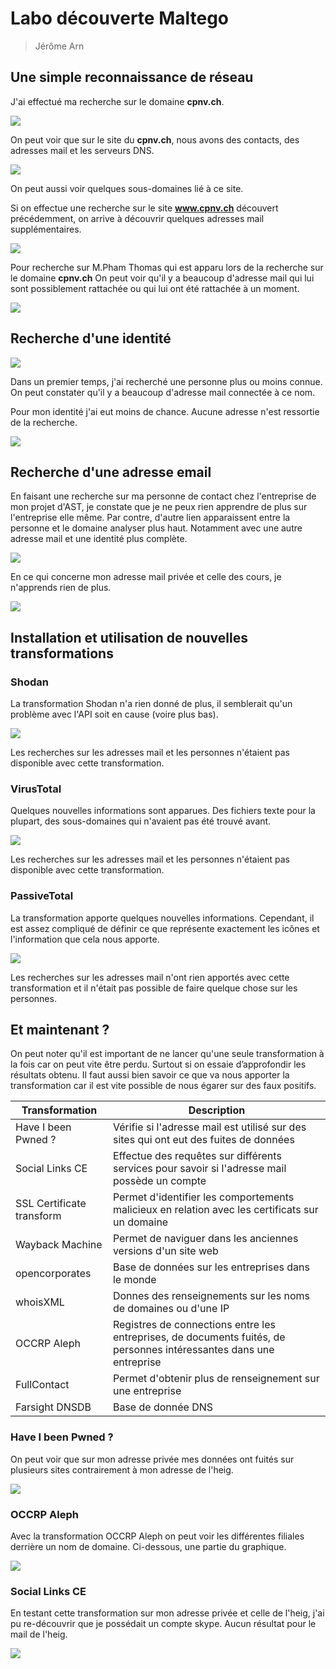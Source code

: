  

# Labo découverte Maltego

> Jérôme Arn

## Une simple reconnaissance de réseau

J'ai effectué ma recherche sur le domaine **cpnv.ch**.

![](img/Sen.png)

On peut voir que sur le site du **cpnv.ch**, nous avons des contacts, des adresses mail et les serveurs DNS. 

![](img/cpnv.png)

On peut aussi voir quelques sous-domaines lié à ce site.

Si on effectue une recherche sur le site **www.cpnv.ch** découvert précédemment, on arrive à découvrir quelques adresses mail supplémentaires.

![](img/cpnv4.png)

Pour recherche sur M.Pham Thomas qui est apparu lors de la recherche sur le domaine **cpnv.ch** On peut voir qu'il  y a beaucoup d'adresse mail qui lui sont possiblement rattachée ou qui lui ont été rattachée à un moment.

![](img/cpnv2.png)



## Recherche d'une identité

![](img/donaldTrump.png)

Dans un premier temps, j'ai recherché une personne plus ou moins connue. On peut constater qu'il y a beaucoup d'adresse mail connectée à ce nom.

Pour mon identité j'ai eut moins de chance. Aucune adresse n'est ressortie de la recherche.

![](img/jeromeArn.png)

## Recherche d'une adresse email

En faisant une recherche sur ma personne de contact chez l'entreprise de mon projet d'AST, je constate que je ne peux rien apprendre de plus sur l'entreprise elle même. Par contre, d'autre lien apparaissent entre la personne et le domaine analyser plus haut. Notamment avec une autre adresse mail et une identité plus complète.  

![](img/sylvainPorchet.png)

En ce qui concerne mon adresse mail privée et celle des cours, je n'apprends rien de plus.

![](img/jerome.arn.png)

## Installation et utilisation de nouvelles transformations

### Shodan

La transformation Shodan n'a rien donné de plus, il semblerait qu'un problème avec l'API soit en cause (voire plus bas).

![](img/api.png)

Les recherches sur les adresses mail et les personnes n'étaient pas disponible avec cette transformation.

### VirusTotal

Quelques nouvelles informations sont apparues. Des fichiers texte pour la plupart, des sous-domaines qui n'avaient pas été trouvé avant.

![](img/shodan.png)

Les recherches sur les adresses mail et les personnes n'étaient pas disponible avec cette transformation.

### PassiveTotal

La transformation apporte quelques nouvelles informations. Cependant, il est assez compliqué de définir ce que représente exactement les icônes et l'information que cela nous apporte.  

![](img/passiveTotal.png)

Les recherches sur les adresses mail n'ont rien apportés avec cette transformation et il n'était pas possible de faire quelque chose sur les personnes.

## Et maintenant ?

On peut noter qu'il est important de ne lancer qu'une seule transformation à la fois car on peut vite être perdu. Surtout si on essaie d’approfondir les résultats obtenu. Il faut aussi bien savoir ce que va nous apporter la transformation car il est vite possible de nous égarer sur des faux positifs.

| Transformation            | Description                                                  |
| ------------------------- | ------------------------------------------------------------ |
| Have I been Pwned ?       | Vérifie si l'adresse mail est utilisé sur des sites qui ont eut des fuites de données |
| Social Links CE           | Effectue des requêtes sur différents services pour savoir si l'adresse mail possède un compte |
| SSL Certificate transform | Permet d'identifier les comportements malicieux en relation avec les certificats sur un domaine |
| Wayback Machine           | Permet de naviguer dans les anciennes versions d'un site web |
| opencorporates            | Base de données sur les entreprises dans le monde            |
| whoisXML                  | Donnes des renseignements sur les noms de domaines ou d'une IP |
| OCCRP Aleph               | Registres de connections entre les entreprises, de documents fuités, de personnes intéressantes dans une entreprise |
| FullContact               | Permet d'obtenir plus de renseignement sur une entreprise    |
| Farsight DNSDB            | Base de donnée DNS                                           |

### Have I been Pwned ?

On peut voir que sur mon adresse privée mes données ont fuités sur plusieurs sites contrairement à mon adresse de l'heig.

![](img/mail.png)

### OCCRP Aleph 

Avec la transformation OCCRP Aleph on peut voir les différentes filiales derrière un nom de domaine. Ci-dessous, une partie du graphique.  

![](img/migros.png)

### Social Links CE

En testant cette transformation sur mon adresse privée et celle de l'heig, j'ai pu re-découvrir que je possédait un compte skype. Aucun résultat pour le mail de l'heig.

![](img/social.png)